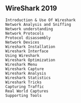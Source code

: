 ## WireShark 2019


    Introduction & Use Of Wireshark
    Network Analysis and Sniffing
    Network understanding
    Network Protocols
    Protocol disassembly
    Network Devices
    Wireshark Installation
    Wireshark Interface
    Using Wireshark
    Wireshark Optimization
    Wireshark Menu
    Wireshark Capture
    Wireshark Analysis
    Wireshark Statistics
    Wireshark Tricks
    Capturing Traffic
    Real World Captures
    Supporting Tools
